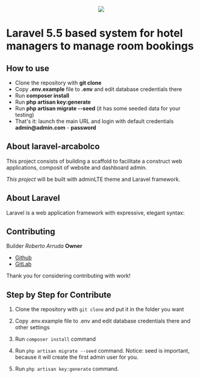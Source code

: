<p align="center"><img src="https://laravel.com/assets/img/components/logo-laravel.svg"></p>

# Laravel 5.5 based system for hotel managers to manage room bookings
## How to use

- Clone the repository with __git clone__
- Copy __.env.example__ file to __.env__ and edit database credentials there
- Run __composer install__
- Run __php artisan key:generate__
- Run __php artisan migrate --seed__ (it has some seeded data for your testing)
- That's it: launch the main URL and login with default credentials __admin@admin.com__ - __password__

## About laravel-arcabolco

This project consists of building a scaffold to facilitate a construct web applications, composit of website and dashboard admin.

*This project* will be built with adminLTE theme and Laravel framework.

## About Laravel

Laravel is a web application framework with expressive, elegant syntax:

## Contributing

Builder *Roberto Arruda* **Owner**
- [Github](https://github.com/roberto0arruda)
- [GitLab](https://gitlab.com/roberto0arruda)

Thank you for considering contributing with work!

## Step by Step for Contribute

1. Clone the repository with `git clone` and put it in the folder you want

2. Copy .env.example file to .env and edit database credentials there and other settings

3. Run `composer install` command

4. Run `php artisan migrate --seed` command. Notice: seed is important, because it will create the first admin user for you.

5. Run `php artisan key:generate` command.